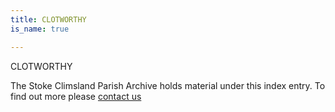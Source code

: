 ```yaml
---
title: CLOTWORTHY
is_name: true

---
```


CLOTWORTHY


The Stoke Climsland Parish Archive holds material under this index entry. To find out more please [contact us](/contact/)
